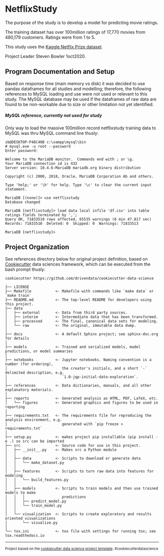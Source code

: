 NetflixStudy
==============================

The purpose of the study is to develop a model for predicting movie ratings.

The training dataset has over 100million ratings of 17,770 movies from 480,179 customers.  Ratings were from 1 to 5.

This study uses the [Kaggle Netflix Prize dataset](https://www.kaggle.com/netflix-inc/netflix-prize-data).

Project Leader Steven Bowler 1oct2020.


## Program Documentation and Setup

Based on response time (main memory vs disk) it was decided to use pandas dataframes for all studies and modelling; therefore, the following references to MySQL loading and use were not used or relevant to this study.  The MySQL database may be used if the dataframes of raw data are found to be non-workable due to size or other limitation not yet identified.


##### MySQL reference, currently not used for study
Only way to load the massive 100million record netflixstudy training data to MySQL was thru MySQL command line thusly:
````
sb@DESKTOP-P48C40B c:\xampp\mysql\bin
# mysql.exe -u root --password
Enter password:

Welcome to the MariaDB monitor.  Commands end with ; or \g.
Your MariaDB connection id is 432
Server version: 10.4.6-MariaDB mariadb.org binary distribution

Copyright (c) 2000, 2018, Oracle, MariaDB Corporation Ab and others.

Type 'help;' or '\h' for help. Type '\c' to clear the current input statement.

MariaDB [(none)]> use netflixstudy
Database changed

MariaDB [netflixstudy]> load data local infile 'df.csv' into table ratings fields terminated by ',';
Query OK, 71833510 rows affected, 65535 warnings (6 min 47.817 sec)
Records: 71833510  Deleted: 0  Skipped: 0  Warnings: 71833513

MariaDB [netflixstudy]>
````


Project Organization
------------

See references directory below for original project definition, based on [Cookiecutter](https://drivendata.github.io/cookiecutter-data-science/) data sciences framework, which can be executed from the bash prompt thusly:

````
cookiecutter https://github.com/drivendata/cookiecutter-data-science
````


    ├── LICENSE
    ├── Makefile           <- Makefile with commands like `make data` or `make train`
    ├── README.md          <- The top-level README for developers using this project.
    ├── data
    │   ├── external       <- Data from third party sources.
    │   ├── interim        <- Intermediate data that has been transformed.
    │   ├── processed      <- The final, canonical data sets for modeling.
    │   └── raw            <- The original, immutable data dump.
    │
    ├── docs               <- A default Sphinx project; see sphinx-doc.org for details
    │
    ├── models             <- Trained and serialized models, model predictions, or model summaries
    │
    ├── notebooks          <- Jupyter notebooks. Naming convention is a number (for ordering),
    │                         the creator's initials, and a short `-` delimited description, e.g.
    │                         `1.0-jqp-initial-data-exploration`.
    │
    ├── references         <- Data dictionaries, manuals, and all other explanatory materials.
    │
    ├── reports            <- Generated analysis as HTML, PDF, LaTeX, etc.
    │   └── figures        <- Generated graphics and figures to be used in reporting
    │
    ├── requirements.txt   <- The requirements file for reproducing the analysis environment, e.g.
    │                         generated with `pip freeze > requirements.txt`
    │
    ├── setup.py           <- makes project pip installable (pip install -e .) so src can be imported
    ├── src                <- Source code for use in this project.
    │   ├── __init__.py    <- Makes src a Python module
    │   │
    │   ├── data           <- Scripts to download or generate data
    │   │   └── make_dataset.py
    │   │
    │   ├── features       <- Scripts to turn raw data into features for modeling
    │   │   └── build_features.py
    │   │
    │   ├── models         <- Scripts to train models and then use trained models to make
    │   │   │                 predictions
    │   │   ├── predict_model.py
    │   │   └── train_model.py
    │   │
    │   └── visualization  <- Scripts to create exploratory and results oriented visualizations
    │       └── visualize.py
    │
    └── tox.ini            <- tox file with settings for running tox; see tox.readthedocs.io


--------

<p><small>Project based on the <a target="_blank" href="https://drivendata.github.io/cookiecutter-data-science/">cookiecutter data science project template</a>. #cookiecutterdatascience</small></p>
